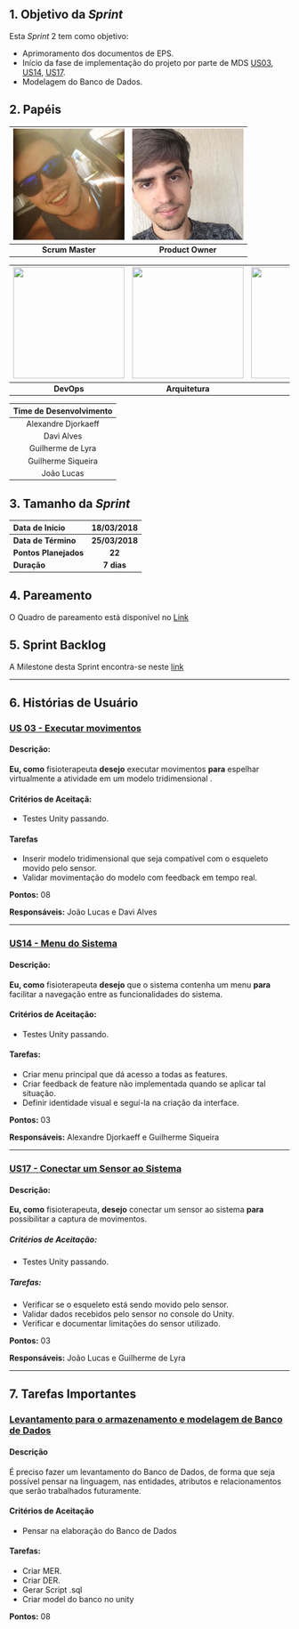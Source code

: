 ## 1. Objetivo da _Sprint_

<p align="justify">Esta <i>Sprint</i> 2 tem como objetivo:</p>

- Aprimoramento dos documentos de EPS.
- Início da fase de implementação do projeto por parte de MDS [US03](https://github.com/fga-gpp-mds/2018.1-Reabilitacao-Motora/issues/29), [US14](https://github.com/fga-gpp-mds/2018.1-Reabilitacao-Motora/issues/30), [US17](https://github.com/fga-gpp-mds/2018.1-Reabilitacao-Motora/issues/28).
- Modelagem do Banco de Dados.

## 2. Papéis

| <img src="https://github.com/RomeuCarvalhoAntunes/2018.1-Reabilitacao-Motora/blob/master/docs/imagens/grupo/Romeu_Antunes.png?raw=true" width="200" height="200"/> |  <img src="https://github.com/RomeuCarvalhoAntunes/2018.1-Reabilitacao-Motora/blob/master/docs/imagens/grupo/Lucas_Malta.png?raw=true" width="200" height="200"/> |
|:--:|:--:|
| **Scrum Master** | **Product Owner** |

| <img src="https://github.com/fga-gpp-mds/2018.1-Reabilitacao-Motora/blob/development/docs/imagens/grupo/Victor_Moura.png?raw=true" width="200" height="200"/> | <img src="https://github.com/fga-gpp-mds/2018.1-Reabilitacao-Motora/blob/development/docs/imagens/grupo/Vitor_Falc%C3%A3o.png?raw=true" width="200" height="200"/> | <img src="https://github.com/fga-gpp-mds/2018.1-Reabilitacao-Motora/blob/development/docs/imagens/grupo/Arthur_Diniz.png?raw=true" width="200" height="200"/> |
|:--:|:--:|:--:|
| **DevOps** | **Arquitetura** | **Joker** |



| Time de Desenvolvimento |
|:--:|
| Alexandre Djorkaeff |
| Davi Alves |
| Guilherme de Lyra |
| Guilherme Siqueira |
| João Lucas |


## 3. Tamanho da _Sprint_

| Data de Início | 18/03/2018 |
|:--|:--:|
| **Data de Término** | **25/03/2018** |
| **Pontos Planejados** | **22**|
| **Duração** | **7 dias** |


## 4. Pareamento

O Quadro de pareamento está disponível no [Link](https://raw.githubusercontent.com/RomeuCarvalhoAntunes/2018.1-Reabilitacao-Motora/master/docs/imagens/Quadro%20de%20Pareamento/Quadro_de_Pareamento_Sprint02.png)

## 5. Sprint Backlog

A Milestone desta Sprint encontra-se neste [link](https://github.com/fga-gpp-mds/2018.1-Reabilitacao-Motora/milestone/3)

-------

## 6. Histórias de Usuário


### [US 03 - Executar movimentos](https://github.com/fga-gpp-mds/2018.1-Reabilitacao-Motora/issues/29)
#### Descrição:
**Eu, como** fisioterapeuta **desejo** executar movimentos **para** espelhar virtualmente a atividade em um modelo tridimensional .

#### Critérios de Aceitaçã:
- Testes Unity passando.

#### Tarefas
- Inserir modelo tridimensional que seja compatível com o esqueleto movido pelo sensor.
- Validar movimentação do modelo com feedback em tempo real.

**Pontos:** 08

**Responsáveis:** João Lucas e Davi Alves

---

### [US14 - Menu do Sistema](https://github.com/fga-gpp-mds/2018.1-Reabilitacao-Motora/issues/30)
#### Descrição:

 **Eu, como** fisioterapeuta **desejo** que o sistema contenha um menu **para** facilitar a navegação entre as funcionalidades do sistema.

#### Critérios de Aceitação:
- Testes Unity passando.

#### Tarefas:
- Criar menu principal que dá acesso a todas as features.
- Criar feedback de feature não implementada quando se aplicar tal situação.
- Definir identidade visual e seguí-la na criação da interface.

**Pontos:** 03

**Responsáveis:** Alexandre Djorkaeff e Guilherme Siqueira

---

### [US17 - Conectar um Sensor ao Sistema](https://github.com/fga-gpp-mds/2018.1-Reabilitacao-Motora/issues/28)
#### Descrição:
**Eu, como**  fisioterapeuta, **desejo** conectar um sensor ao sistema  **para** possibilitar a captura de movimentos.

##### Critérios de Aceitação:
- Testes Unity passando.

##### Tarefas:
- Verificar se o esqueleto está sendo movido pelo sensor.
- Validar dados recebidos pelo sensor no console do Unity.
- Verificar e documentar limitações do sensor utilizado.

**Pontos:** 03

**Responsáveis:** João Lucas e Guilherme de Lyra

-------


## 7. Tarefas Importantes

### [Levantamento para o armazenamento e modelagem de Banco de Dados](https://github.com/fga-gpp-mds/2018.1-Reabilitacao-Motora/issues/38)

#### Descrição
É preciso fazer um levantamento do Banco de Dados, de forma que seja possível pensar na linguagem, nas entidades, atributos e relacionamentos que serão trabalhados futuramente.

#### Critérios de Aceitação
- Pensar na elaboração do Banco de Dados

#### Tarefas:
- Criar MER.
- Criar DER.
- Gerar Script .sql
- Criar model do banco no unity

**Pontos:** 08
